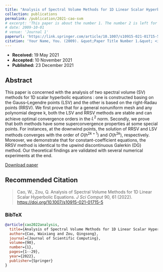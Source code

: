 ```yaml
---
title: "Analysis of Spectral Volume Methods for 1D Linear Scalar Hyperbolic Equations"
collection: publications
permalink: /publication/2021-cao-svm
# excerpt: 'This paper is about the number 1. The number 2 is left for future work.'
# date: 2009-10-01
# venue: 'Journal 1'
paperurl: 'https://link.springer.com/article/10.1007/s10915-021-01715-5'
citation: 'Your Name, You. (2009). &quot;Paper Title Number 1.&quot; <i>Journal 1</i>. 1(1).'
---
```


- **Received:**  19 May 2021
- **Accepted:**  10 November 2021
- **Published:** 23 December 2021

## Abstract

This paper is concerned with the analysis of two spectral volume (SV) methods for 1D scalar hyperbolic equations : one is constructed basing on the Gauss–Legendre points (LSV) and the other is based on the right-Radau points (RRSV). We first prove that for a general nonuniform mesh and any polynomial degree k, both the LSV and RRSV methods are stable and can achieve optimal convergence orders in the $L^2$ norm. Secondly, we prove that both methods have some superconvergence properties at some special points. For instances, at the downwind points, the solution of RRSV and LSV methods converges with the order of $O(h^{2k+1})$ and $O(h^{2k})$, respectively. Moreover, we demonstrate that for constant-coefficient equations, the RRSV method is identical to the upwind discontinuous Galerkin (DG) method. Our theoretical findings are validated with several numerical experiments at the end.

[Download paper](https://link.springer.com/article/10.1007/s10915-021-01715-5)


## Recommended Citation

> Cao, W., Zou, Q. Analysis of Spectral Volume Methods for 1D Linear Scalar Hyperbolic Equations. *J Sci Comput* 90, 61 (2022). https://doi.org/10.1007/s10915-021-01715-5

### BibTeX
```bibtex
@article{cao2022analysis,
  title={Analysis of Spectral Volume Methods for 1D Linear Scalar Hyperbolic Equations},
  author={Cao, Waixiang and Zou, Qingsong},
  journal={Journal of Scientific Computing},
  volume={90},
  number={1},
  pages={1--29},
  year={2022},
  publisher={Springer}
}
```